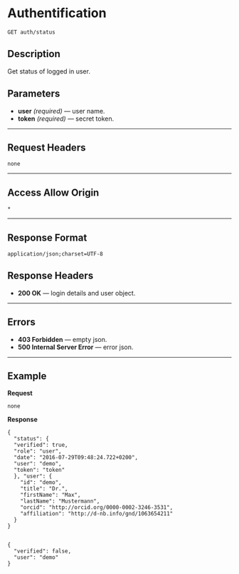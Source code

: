 # Authentification

    GET auth/status

## Description

Get status of logged in user.

## Parameters

- **user** _(required)_ — user name.
- **token** _(required)_ — secret token.

***

## Request Headers

    none

***

## Access Allow Origin

    *

***

## Response Format

    application/json;charset=UTF-8

## Response Headers

- **200 OK** — login details and user object.

***

## Errors

- **403 Forbidden** — empty json.
- **500 Internal Server Error** — error json.

***

## Example
**Request**

    none

**Response**

    {
      "status": {
      "verified": true,
      "role": "user",
      "date": "2016-07-29T09:48:24.722+0200",
      "user": "demo",
      "token": "token"
      }, "user": {
        "id": "demo",
        "title": "Dr.",
        "firstName": "Max",
        "lastName": "Mustermann",
        "orcid": "http://orcid.org/0000-0002-3246-3531",
        "affiliation": "http://d-nb.info/gnd/1063654211"
      }
    }


    {
      "verified": false,
      "user": "demo"
    }
